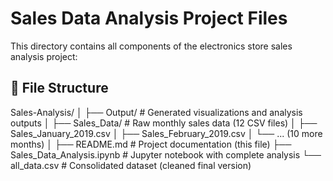 # Sales Data Analysis Project Files

This directory contains all components of the electronics store sales analysis project:
## 📁 File Structure
Sales-Analysis/
│
├── Output/ # Generated visualizations and analysis outputs
│
├── Sales_Data/ # Raw monthly sales data (12 CSV files)
│ ├── Sales_January_2019.csv
│ ├── Sales_February_2019.csv
│ └── ... (10 more months)
│
├── README.md # Project documentation (this file)
├── Sales_Data_Analysis.ipynb # Jupyter notebook with complete analysis
└── all_data.csv # Consolidated dataset (cleaned final version)
